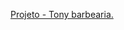 <a href= "https://alessandroespinola.github.io/projeto--tony-barbearia/" > Projeto - Tony barbearia. </a> 